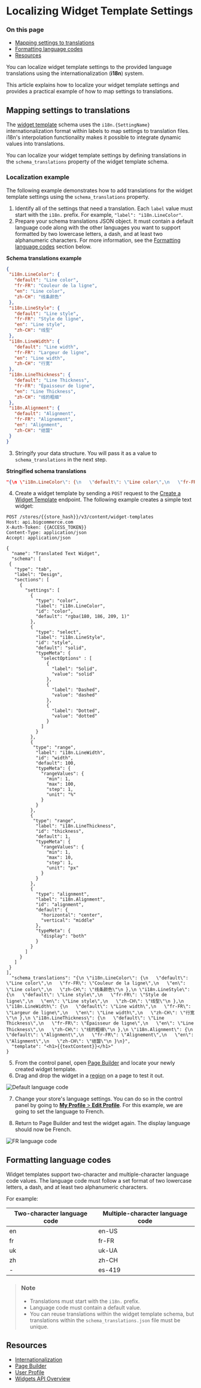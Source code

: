 # Localizing Widget Template Settings

<div class="otp" id="no-index">

### On this page

- [Mapping settings to translations](#mapping-settings-to-translations)
- [Formatting language codes](#formatting-language-codes)
- [Resources](#resources)
  
</div>

You can localize widget template settings to the provided language translations using the internationalization (**i18n**) system.

This article explains how to localize your widget template settings and provides a practical example of how to map settings to translations. 

## Mapping settings to translations

The [widget template](https://developer.bigcommerce.com/api-reference/store-management/widgets/widget-template/getwidgettemplates) schema uses the `i18n.{SettingName}` internationalization format within labels to map settings to translation files. i18n's interpolation functionality makes it possible to integrate dynamic values into translations.

You can localize your widget template settings by defining translations in the `schema_translations` property of the widget template schema. 

### Localization example

The following example demonstrates how to add translations for the widget template settings using the `schema_translations` property. 

1. Identify all of the settings that need a translation. Each `label` value must start with the `i18n.` prefix. For example, `"label": "i18n.LineColor"`.
2. Prepare your schema translations JSON object. It must contain a default language code along with the other languages you want to support formatted by two lowercase letters, a dash, and at least two alphanumeric characters. For more information, see the [Formatting language codes](#formatting-language-codes) section below.

**Schema translations example**

```json
{
 "i18n.LineColor": {
   "default": "Line color",
   "fr-FR": "Couleur de la ligne",
   "en": "Line color",
   "zh-CH": "线条颜色"
 },
 "i18n.LineStyle": {
   "default": "Line style",
   "fr-FR": "Style de ligne",
   "en": "Line style",
   "zh-CH": "线型"
 },
 "i18n.LineWidth": {
   "default": "Line width",
   "fr-FR": "Largeur de ligne",
   "en": "Line width",
   "zh-CH": "行宽"
 },
 "i18n.LineThickness": {
   "default": "Line Thickness",
   "fr-FR": "Épaisseur de ligne",
   "en": "Line Thickness",
   "zh-CH": "线的粗细"
 },
 "i18n.Alignment": {
   "default": "Alignment",
   "fr-FR": "Alignement",
   "en": "Alignment",
   "zh-CH": "结盟"
 }
}
```

3. Stringify your data structure. You will pass it as a value to `schema_translations` in the next step.

**Stringified schema translations**

```json
"{\n \"i18n.LineColor\": {\n   \"default\": \"Line color\",\n   \"fr-FR\": \"Couleur de la ligne\",\n   \"en\": \"Line color\",\n   \"zh-CH\": \"线条颜色\"\n },\n \"i18n.LineStyle\": {\n   \"default\": \"Line style\",\n   \"fr-FR\": \"Style de ligne\",\n   \"en\": \"Line style\",\n   \"zh-CH\": \"线型\"\n },\n \"i18n.LineWidth\": {\n   \"default\": \"Line width\",\n   \"fr-FR\": \"Largeur de ligne\",\n   \"en\": \"Line width\",\n   \"zh-CH\": \"行宽\"\n },\n \"i18n.LineThickness\": {\n   \"default\": \"Line Thickness\",\n   \"fr-FR\": \"Épaisseur de ligne\",\n   \"en\": \"Line Thickness\",\n   \"zh-CH\": \"线的粗细\"\n },\n \"i18n.Alignment\": {\n   \"default\": \"Alignment\",\n   \"fr-FR\": \"Alignement\",\n   \"en\": \"Alignment\",\n   \"zh-CH\": \"结盟\"\n }\n}"
```

4. Create a widget template by sending a `POST` request to the [Create a Widget Template](https://developer.bigcommerce.com/api-reference/store-management/widgets/widget-template/createwidgettemplate) endpoint. The following example creates a simple text widget:

```http
POST /stores/{{store_hash}}/v3/content/widget-templates
Host: api.bigcommerce.com
X-Auth-Token: {{ACCESS_TOKEN}}
Content-Type: application/json
Accept: application/json

{
  "name": "Translated Text Widget",
  "schema": [
 {
   "type": "tab",
   "label": "Design",
   "sections": [
     {
       "settings": [
         {
           "type": "color",
           "label": "i18n.LineColor",
           "id": "color",
           "default": "rgba(180, 186, 209, 1)"
         },
         {
           "type": "select",
           "label": "i18n.LineStyle",
           "id": "style",
           "default": "solid",
           "typeMeta": {
             "selectOptions" : [
               {
                 "label": "Solid",
                 "value": "solid"
               },
               {
                 "label": "Dashed",
                 "value": "dashed"
               },
               {
                 "label": "Dotted",
                 "value": "dotted"
               }
             ]
           }
         },
         {
          "type": "range",
           "label": "i18n.LineWidth",
           "id": "width",
           "default": 100,
           "typeMeta": {
             "rangeValues": {
               "min": 1,
               "max": 100,
               "step": 1,
               "unit": "%"
             }
           }
         },
         {
          "type": "range",
           "label": "i18n.LineThickness",
           "id": "thickness",
           "default": 1,
           "typeMeta": {
             "rangeValues": {
               "min": 1,
               "max": 10,
               "step": 1,
               "unit": "px"
             }
           }
         },
         {
           "type": "alignment",
           "label": "i18n.Alignment",
           "id": "alignment",
           "default": {
             "horizontal": "center",
             "vertical": "middle"
           },
           "typeMeta": {
             "display": "both"
           }
         }
       ]
     }
   ]
 }
],
  "schema_translations": "{\n \"i18n.LineColor\": {\n   \"default\": \"Line color\",\n   \"fr-FR\": \"Couleur de la ligne\",\n   \"en\": \"Line color\",\n   \"zh-CH\": \"线条颜色\"\n },\n \"i18n.LineStyle\": {\n   \"default\": \"Line style\",\n   \"fr-FR\": \"Style de ligne\",\n   \"en\": \"Line style\",\n   \"zh-CH\": \"线型\"\n },\n \"i18n.LineWidth\": {\n   \"default\": \"Line width\",\n   \"fr-FR\": \"Largeur de ligne\",\n   \"en\": \"Line width\",\n   \"zh-CH\": \"行宽\"\n },\n \"i18n.LineThickness\": {\n   \"default\": \"Line Thickness\",\n   \"fr-FR\": \"Épaisseur de ligne\",\n   \"en\": \"Line Thickness\",\n   \"zh-CH\": \"线的粗细\"\n },\n \"i18n.Alignment\": {\n   \"default\": \"Alignment\",\n   \"fr-FR\": \"Alignement\",\n   \"en\": \"Alignment\",\n   \"zh-CH\": \"结盟\"\n }\n}",
  "template": "<h1>{{textContent}}</h1>"
}
```

5. From the control panel, open [Page Builder](https://developer.bigcommerce.com/stencil-docs/page-builder/page-builder-overview) and locate your newly created widget template.
6. Drag and drop the widget in a [region](https://developer.bigcommerce.com/api-docs/store-management/widgets/overview#regions) on a page to test it out.

![Default language code](https://storage.googleapis.com/bigcommerce-production-dev-center/images/01-Localizing%20Widget%20Template%20Settings.png "Default language code")

7. Change your store's language settings. You can do so in the control panel by going to [**My Profile** > **Edit Profile**](http://login.bigcommerce.com/deep-links/user-settings/profile). For this example, we are going to set the language to French.

8. Return to Page Builder and test the widget again. The display language should now be French.

![FR language code](https://storage.googleapis.com/bigcommerce-production-dev-center/images/03-Localizing%20Widget%20Template%20Settings.png "FR language code")

## Formatting language codes 

Widget templates support two-character and multiple-character language code values. The language code must follow a set format of two lowercase letters, a dash, and at least two alphanumeric characters. 

For example:

|Two-character language code|Multiple-character language code|
|-|-|
|en|en-US|
|fr|fr-FR|
|uk|uk-UA|
|zh|zh-CH|
|-|es-419|

<div class="HubBlock--callout">
<div class="CalloutBlock--info">
<div class="HubBlock-content">

> ### Note
> * Translations must start with the `i18n.` prefix.
> * Language code must contain a default value.
> * You can reuse translations within the widget template schema, but translations within the `schema_translations.json` file must be unique.

</div>
</div>
</div>

## Resources

- [Internationalization](https://developer.mozilla.org/en-US/docs/Mozilla/Add-ons/WebExtensions/Internationalization)
- [Page Builder](https://support.bigcommerce.com/s/article/Page-Builder?language=en_US)
- [User Profile](https://support.bigcommerce.com/s/article/User-Profile?language=en_US)
- [Widgets API Overview](https://developer.bigcommerce.com/api-docs/store-management/widgets/overview)